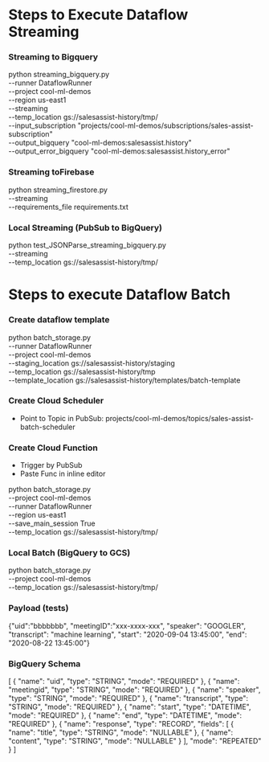 # Steps to Execute Dataflow Streaming 

### Streaming to Bigquery
python streaming_bigquery.py \
  --runner DataflowRunner \
  --project cool-ml-demos \
  --region us-east1 \
  --streaming \
  --temp_location gs://salesassist-history/tmp/ \
  --input_subscription "projects/cool-ml-demos/subscriptions/sales-assist-subscription" \
  --output_bigquery "cool-ml-demos:salesassist.history" \
  --output_error_bigquery "cool-ml-demos:salesassist.history_error"

### Streaming toFirebase
python streaming_firestore.py \
--streaming \
--requirements_file requirements.txt

### Local Streaming (PubSub to BigQuery)
python test_JSONParse_streaming_bigquery.py \
  --streaming \
  --temp_location gs://salesassist-history/tmp/

# Steps to execute Dataflow Batch

### Create dataflow template
python batch_storage.py \
    --runner DataflowRunner \
    --project cool-ml-demos \
    --staging_location gs://salesassist-history/staging \
    --temp_location gs://salesassist-history/tmp \
    --template_location gs://salesassist-history/templates/batch-template

### Create Cloud Scheduler
 - Point to Topic in PubSub: projects/cool-ml-demos/topics/sales-assist-batch-scheduler

### Create Cloud Function
 - Trigger by PubSub
 - Paste Func in inline editor

python batch_storage.py \
  --project cool-ml-demos \
  --runner DataflowRunner \
  --region us-east1 \
  --save_main_session True \
  --temp_location gs://salesassist-history/tmp/ 

### Local Batch (BigQuery to GCS)
python batch_storage.py \
  --project cool-ml-demos \
  --temp_location gs://salesassist-history/tmp/ 

### Payload (tests)
{"uid":"bbbbbbb", "meetingID":"xxx-xxxx-xxx", "speaker": "GOOGLER", "transcript": "machine learning", "start": "2020-09-04 13:45:00", "end": "2020-08-22 13:45:00"}


### BigQuery Schema

[
    {
        "name": "uid",
        "type": "STRING",
        "mode": "REQUIRED"
    },
    {
        "name": "meetingid",
        "type": "STRING",
        "mode": "REQUIRED"
    },
    {
        "name": "speaker",
        "type": "STRING",
        "mode": "REQUIRED"
    },
    {
        "name": "transcript",
        "type": "STRING",
        "mode": "REQUIRED"
    },
    {
        "name": "start",
        "type": "DATETIME",
        "mode": "REQUIRED"
    },
    {
        "name": "end",
        "type": "DATETIME",
        "mode": "REQUIRED"
    },
    {
        "name": "response",
        "type": "RECORD",
        "fields": [
            {
                "name": "title",
                "type": "STRING",
                "mode": "NULLABLE"
            },
            {
                "name": "content",
                "type": "STRING",
                "mode": "NULLABLE"
            }
        ],
        "mode": "REPEATED"
    }
]